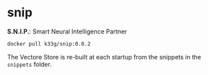 # snip
**S.N.I.P.**: Smart Neural Intelligence Partner

```bash
docker pull k33g/snip:0.0.2
```

The Vectore Store is re-built at each startup from the snippets in the `snippets` folder. 
